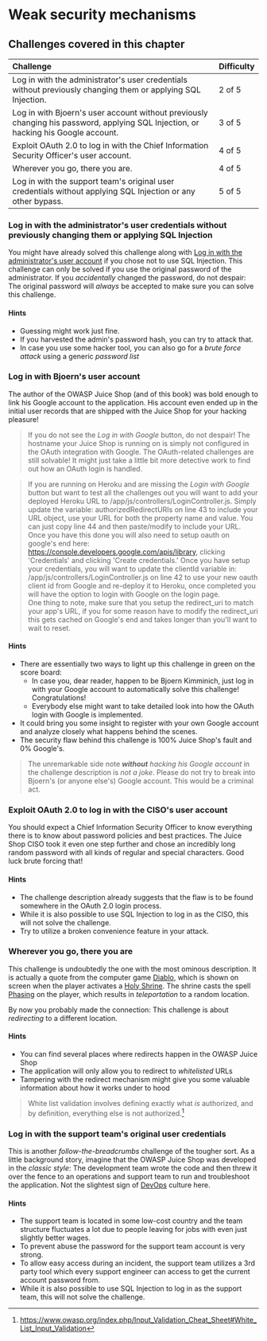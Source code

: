 # Weak security mechanisms

## Challenges covered in this chapter

| Challenge                                                                                                                          | Difficulty |
|:-----------------------------------------------------------------------------------------------------------------------------------|:-----------|
| Log in with the administrator's user credentials without previously changing them or applying SQL Injection.                       | 2 of 5     |
| Log in with Bjoern's user account without previously changing his password, applying SQL Injection, or hacking his Google account. | 3 of 5     |
| Exploit OAuth 2.0 to log in with the Chief Information Security Officer's user account.                                            | 4 of 5     |
| Wherever you go, there you are.                                                                                                    | 4 of 5     |
| Log in with the support team's original user credentials without applying SQL Injection or any other bypass.                       | 5 of 5     |

### Log in with the administrator's user credentials without previously changing them or applying SQL Injection

You might have already solved this challenge along with
[Log in with the administrator's user account](sqli.md#log-in-with-the-administrators-user-account)
if you chose not to use SQL Injection. This challenge can only be solved
if you use the original password of the administrator. If you
_accidentally_ changed the password, do not despair: The original
password will _always_ be accepted to make sure you can solve this
challenge.

#### Hints

* Guessing might work just fine.
* If you harvested the admin's password hash, you can try to attack
  that.
* In case you use some hacker tool, you can also go for a _brute force
  attack_ using a generic _password list_

### Log in with Bjoern's user account

The author of the OWASP Juice Shop (and of this book) was bold enough to
link his Google account to the application. His account even ended up in
the initial user records that are shipped with the Juice Shop for your
hacking pleasure!

> If you do not see the _Log in with Google_ button, do not despair! The
> hostname your Juice Shop is running on is simply not configured in the
> OAuth integration with Google. The OAuth-related challenges are still
> solvable! It might just take a little bit more detective work to find
> out how an OAuth login is handled.

> If you are running on Heroku and are missing the _Login with Google_
  button but want to test all the challenges out you will want to add your
  deployed Heroku URL to /app/js/controllers/LoginController.js.  Simply update
  the variable: authorizedRedirectURIs on line 43 to include your URL object,
  use your URL for both the property name and value.  You can just copy line 44
  and then paste/modify to include your URL.  
> Once you have this done you will also need to setup oauth on google's end here:
  https://console.developers.google.com/apis/library, clicking 'Credentials'
  and clicking 'Create credentials.'  Once you have setup your credentials,
  you will want to update the clientId variable in:
  /app/js/controllers/LoginController.js on line 42 to use your new oauth
  client id from Google and re-deploy it to Heroku, once completed
  you will have the option to login with Google on the login page.  
> One thing to note, make sure that you setup
  the redirect_uri to match your app's URL, if you for some reason have to
  modify the redirect_uri this gets cached on Google's end and takes longer
  than you'll want to wait to reset.

#### Hints

* There are essentially two ways to light up this challenge in green on
  the score board:
    * In case you, dear reader, happen to be Bjoern Kimminich, just log
      in with your Google account to automatically solve this challenge!
      Congratulations!
    * Everybody else might want to take detailed look into how the OAuth
      login with Google is implemented.
* It could bring you some insight to register with your own Google
  account and analyze closely what happens behind the scenes.
* The security flaw behind this challenge is 100% Juice Shop's fault and
  0% Google's.

> The unremarkable side note _**without** hacking his Google account_ in
> the challenge description is _not a joke_. Please do not try to break
> into Bjoern's (or anyone else's) Google account. This would be a
> criminal act.

### Exploit OAuth 2.0 to log in with the CISO's user account

You should expect a Chief Information Security Officer to know
everything there is to know about password policies and best practices.
The Juice Shop CISO took it even one step further and chose an
incredibly long random password with all kinds of regular and special
characters. Good luck brute forcing that!

#### Hints

* The challenge description already suggests that the flaw is to be
  found somewhere in the OAuth 2.0 login process.
* While it is also possible to use SQL Injection to log in as the CISO,
  this will not solve the challenge.
* Try to utilize a broken convenience feature in your attack.

### Wherever you go, there you are

This challenge is undoubtedly the one with the most ominous description.
It is actually a quote from the computer game
[Diablo](http://us.blizzard.com/en-us/games/legacy/), which is shown on
screen when the player activates a
[Holy Shrine](http://diablo.gamepedia.com/Shrines_%28Diablo_I%29). The
shrine casts the spell
[Phasing](http://diablo.gamepedia.com/Phasing_%28Diablo_I%29) on the
player, which results in _teleportation_ to a random location.

By now you probably made the connection: This challenge is about
_redirecting_ to a different location.

#### Hints

* You can find several places where redirects happen in the OWASP Juice
  Shop
* The application will only allow you to redirect to _whitelisted_ URLs
* Tampering with the redirect mechanism might give you some valuable
  information about how it works under to hood

> White list validation involves defining exactly what _is_ authorized,
> and by definition, everything else is not authorized.[^1]

### Log in with the support team's original user credentials

This is another _follow-the-breadcrumbs_ challenge of the tougher sort.
As a little background story, imagine that the OWASP Juice Shop was
developed in the _classic style_: The development team wrote the code
and then threw it over the fence to an operations and support team to
run and troubleshoot the application. Not the slightest sign of
[DevOps](https://en.wikipedia.org/wiki/DevOps) culture here.

#### Hints

* The support team is located in some low-cost country and the team
  structure fluctuates a lot due to people leaving for jobs with even
  just slightly better wages.
* To prevent abuse the password for the support team account is very
  strong.
* To allow easy access during an incident, the support team utilizes a
  3rd party tool which every support engineer can access to get the
  current account password from.
* While it is also possible to use SQL Injection to log in as the
  support team, this will not solve the challenge.

[^1]: https://www.owasp.org/index.php/Input_Validation_Cheat_Sheet#White_List_Input_Validation
